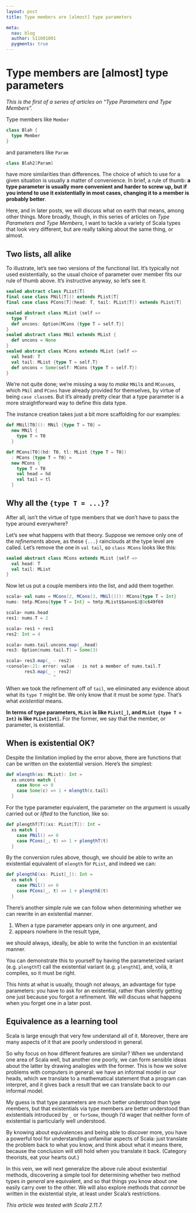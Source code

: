 ```yaml
---
layout: post
title: Type members are [almost] type parameters

meta:
  nav: blog
  author: S11001001
  pygments: true
---
```


Type members are [almost] type parameters
=========================================

*This is the first of a series of articles on “Type Parameters and Type
Members”.*

Type members like `Member`

```scala
class Blah {
  type Member
}
```

and parameters like `Param`

```scala
class Blah2[Param]
```

have more similarities than differences.  The choice of which to use
for a given situation is usually a matter of convenience.  In brief, a
rule of thumb: **a type parameter is usually more convenient and
harder to screw up, but if you intend to use it existentially in most
cases, changing it to a member is probably better**.

Here, and in later posts, we will discuss what on earth that means,
among other things.  More broadly, though, in this series of articles
on *Type Parameters and Type Members*, I want to tackle a variety of
Scala types that look very different, but are really talking about the
same thing, or almost.

Two lists, all alike
--------------------

To illustrate, let’s see two versions of the functional list.  It’s
typically not used existentially, so the usual choice of parameter
over member fits our rule of thumb above.  It’s instructive anyway, so
let’s see it.

```scala
sealed abstract class PList[T]
final case class PNil[T]() extends PList[T]
final case class PCons[T](head: T, tail: PList[T]) extends PList[T]

sealed abstract class MList {self =>
  type T
  def uncons: Option[MCons {type T = self.T}]
}
sealed abstract class MNil extends MList {
  def uncons = None
}
sealed abstract class MCons extends MList {self =>
  val head: T
  val tail: MList {type T = self.T}
  def uncons = Some(self: MCons {type T = self.T})
}
```

We’re not quite done; we’re missing a way to *make* `MNil`s and
`MCons`es, which `PNil` and `PCons` have already provided for
themselves, by virtue of being `case class`es.  But it’s already
pretty clear that a type parameter is a more straightforward way to
define this data type.

The instance creation takes just a bit more scaffolding for our
examples:

```scala
def MNil[T0](): MNil {type T = T0} =
  new MNil {
    type T = T0
  }

def MCons[T0](hd: T0, tl: MList {type T = T0})
  : MCons {type T = T0} =
  new MCons {
    type T = T0
    val head = hd
    val tail = tl
  }
```

Why all the `{type T = ...}`?
-----------------------------

After all, isn’t the virtue of type members that we don’t have to pass
the type around everywhere?

Let’s see what happens with that theory.  Suppose we remove only one
of the *refinement*s above, as these `{...}` rainclouds at the type
level are called.  Let’s remove the one in `val tail`, so `class
MCons` looks like this:

```scala
sealed abstract class MCons extends MList {self =>
  val head: T
  val tail: MList
}
```

Now let us put a couple members into the list, and add them together.

```scala
scala> val nums = MCons(2, MCons(3, MNil())): MCons{type T = Int}
nums: tmtp.MCons{type T = Int} = tmtp.MList$$anon$2@3c649f69

scala> nums.head
res1: nums.T = 2

scala> res1 + res1
res2: Int = 4

scala> nums.tail.uncons.map(_.head)
res3: Option[nums.tail.T] = Some(3)

scala> res3.map(_ - res2)
<console>:21: error: value - is not a member of nums.tail.T
       res3.map(_ - res2)
                  ^
```

When we took the refinement off of `tail`, we eliminated any evidence
about what its `type T` might be.  We only know that it must be *some
type*.  That’s what *existential* means.

**In terms of type parameters, `MList` is like `PList[_]`, and `MList
{type T = Int}` is like `PList[Int]`.**  For the former, we say that
the member, or parameter, is existential.

When is existential OK?
-----------------------

Despite the limitation implied by the error above, there are functions
that can be written on the existential version.  Here’s the simplest:

```scala
def mlength(xs: MList): Int =
  xs.uncons match {
    case None => 0
    case Some(c) => 1 + mlength(c.tail)
  }
```

For the type parameter equivalent, the parameter on the argument is
usually carried out or *lifted* to the function, like so:

```scala
def plengthT[T](xs: PList[T]): Int =
  xs match {
    case PNil() => 0
    case PCons(_, t) => 1 + plengthT(t)
  }
```

By the conversion rules above, though, we should be able to write an
existential equivalent of `mlength` for `PList`, and indeed we can:

```scala
def plengthE(xs: PList[_]): Int =
  xs match {
    case PNil() => 0
    case PCons(_, t) => 1 + plengthE(t)
  }
```

There’s another simple rule we can follow when determining whether we
can rewrite in an existential manner.

1. When a type parameter appears only in one argument, and
2. appears nowhere in the result type,

we should always, ideally, be able to write the function in an
existential manner.

You can demonstrate this to yourself by having the parameterized
variant (e.g. `plengthT`) call the existential variant
(e.g. `plengthE`), and, voilà, it compiles, so it must be right.

This hints at what is usually, though not always, an advantage for
type parameters: you have to ask for an existential, rather than
silently getting one just because you forgot a refinement.  We will
discuss what happens when you forget one in a later post.

Equivalence as a learning tool
------------------------------

Scala is large enough that very few understand all of it.  Moreover,
there are many aspects of it that are poorly understood in general.

So why focus on how different features are similar?  When we
understand one area of Scala well, but another one poorly, we can form
sensible ideas about the latter by drawing analogies with the former.
This is how we solve problems with computers in general: we have an
informal model in our heads, which we translate to a mathematical
statement that a program can interpret, and it gives back a result
that we can translate back to our informal model.

My guess is that type parameters are much better understood than type
members, but that existentials via type members are better understood
than existentials introduced by `_` or `forSome`, though I’d wager
that neither form of existential is particularly well understood.

By knowing about equivalences and being able to discover more, you
have a powerful tool for understanding unfamiliar aspects of Scala:
just translate the problem back to what you know, and think about what
it means there, because the conclusion will still hold when you
translate it back.  (Category theorists, eat your hearts out.)

In this vein, we will next generalize the above rule about existential
methods, discovering a simple tool for determining whether two method
types *in general* are equivalent, and so that things you know about
one easily carry over to the other.  We will also explore methods that
*cannot* be written in the existential style, at least under Scala’s
restrictions.

*This article was tested with Scala 2.11.7.*
